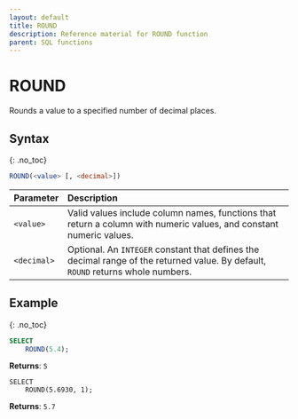 ```yaml
---
layout: default
title: ROUND
description: Reference material for ROUND function
parent: SQL functions
---
```


# ROUND

Rounds a value to a specified number of decimal places.

## Syntax
{: .no_toc}

```sql
ROUND(<value> [, <decimal>])
```

| Parameter | Description                                                                                                                   |
| :--------- | :----------------------------------------------------------------------------------------------------------------------------- |
| `<value>`   | Valid values include column names, functions that return a column with numeric values, and constant numeric values.           |
| `<decimal>`   | Optional. An `INTEGER` constant that defines the decimal range of the returned value. By default, `ROUND` returns whole numbers.  |

## Example
{: .no_toc}

```sql
SELECT
    ROUND(5.4);
```

**Returns**: `5`

```
SELECT
    ROUND(5.6930, 1);
```

**Returns**: `5.7`
